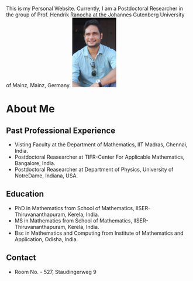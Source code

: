 This is my Personal Website. Currently, I am a Postdoctoral Researcher in the group of Prof. Hendrik Ranocha at the Johannes Gutenberg University of Mainz, Mainz, Germany. 
<img src="prof_pic.jpg" width="120" height="190" />


# About Me

## Past Professional Experience
* Visting Faculty at the Department of Mathematics, IIT Madras, Chennai, India.
* Postdoctoral Reasearcher at TIFR-Center For Applicable Mathematics, Bangalore, India.
* Postdoctoral Reasearcher at Department of Physics, University of NotreDame, Indiana, USA.

## Education
* PhD in Mathematics from School of Mathematics, IISER-Thiruvananthapuram, Kerela, India.
* MS in Mathematics from School of Mathematics, IISER-Thiruvananthapuram, Kerela, India.
* Bsc in Mathematics and Computing from Institute of Mathematics and Application, Odisha, India. 

## Contact
* Room No. - 527, Staudingerweg 9
